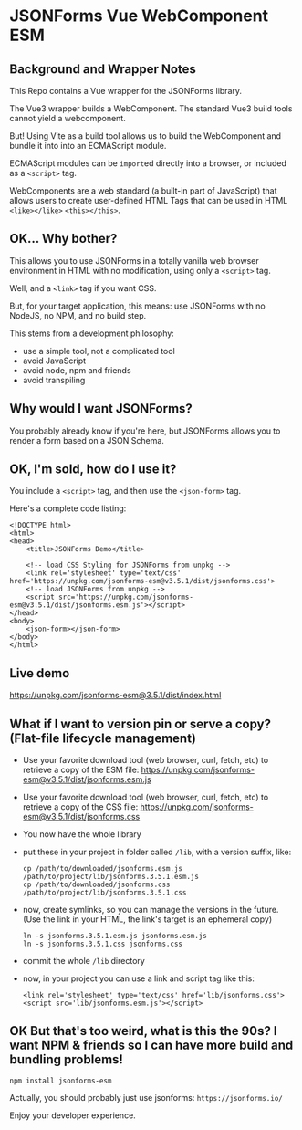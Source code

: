 # JSONForms Vue WebComponent ESM


## Background and Wrapper Notes

This Repo contains a Vue wrapper for the JSONForms library.

The Vue3 wrapper builds a WebComponent. The standard Vue3 build tools cannot yield a webcomponent.

But! Using Vite as a build tool allows us to build the WebComponent and bundle it into into an ECMAScript module.

ECMAScript modules can be `import`ed directly into a browser, or included as a `<script>` tag.

WebComponents are a web standard (a built-in part of JavaScript) that allows users to create user-defined HTML Tags that can be used in HTML `<like></like>` `<this></this>`.


## OK... Why bother?

This allows you to use JSONForms in a totally vanilla web browser environment in HTML with no modification, using only a `<script>` tag.

Well, and a `<link>` tag if you want CSS.

But, for your target application, this means: use JSONForms with no NodeJS, no NPM, and no build step.

This stems from a development philosophy:
  - use a simple tool, not a complicated tool
  - avoid JavaScript
  - avoid node, npm and friends
  - avoid transpiling


## Why would I want JSONForms?

You probably already know if you're here, but JSONForms allows you to render a form based on a JSON Schema.


## OK, I'm sold, how do I use it?

You include a `<script>` tag, and then use the `<json-form>` tag.

Here's a complete code listing:

```
<!DOCTYPE html>
<html>
<head>
    <title>JSONForms Demo</title>

    <!-- load CSS Styling for JSONForms from unpkg -->
    <link rel='stylesheet' type='text/css' href='https://unpkg.com/jsonforms-esm@v3.5.1/dist/jsonforms.css'>
    <!-- load JSONForms from unpkg -->
    <script src='https://unpkg.com/jsonforms-esm@v3.5.1/dist/jsonforms.esm.js'></script>
</head>
<body>
    <json-form></json-form>
</body>
</html>
```

## Live demo

https://unpkg.com/jsonforms-esm@3.5.1/dist/index.html


## What if I want to version pin or serve a copy? (Flat-file lifecycle management)

- Use your favorite download tool (web browser, curl, fetch, etc) to retrieve a copy of the ESM file:
   https://unpkg.com/jsonforms-esm@v3.5.1/dist/jsonforms.esm.js

- Use your favorite download tool (web browser, curl, fetch, etc) to retrieve a copy of the CSS file:
   https://unpkg.com/jsonforms-esm@v3.5.1/dist/jsonforms.css

- You now have the whole library

- put these in your project in folder called `/lib`, with a version suffix, like:
   ```
   cp /path/to/downloaded/jsonforms.esm.js /path/to/project/lib/jsonforms.3.5.1.esm.js
   cp /path/to/downloaded/jsonforms.css /path/to/project/lib/jsonforms.3.5.1.css
   ```

- now, create symlinks, so you can manage the versions in the future. (Use the link in your HTML, the link's target is an ephemeral copy)

   ```
   ln -s jsonforms.3.5.1.esm.js jsonforms.esm.js
   ln -s jsonforms.3.5.1.css jsonforms.css
   ```

- commit the whole `/lib` directory

- now, in your project you can use a link and script tag like this:
  ```
  <link rel='stylesheet' type='text/css' href='lib/jsonforms.css'>
  <script src='lib/jsonforms.esm.js'></script>
  ```


## OK But that's too weird, what is this the 90s? I want NPM & friends so I can have more build and bundling problems!

`npm install jsonforms-esm`

Actually, you should probably just use jsonforms: `https://jsonforms.io/`

Enjoy your developer experience.


